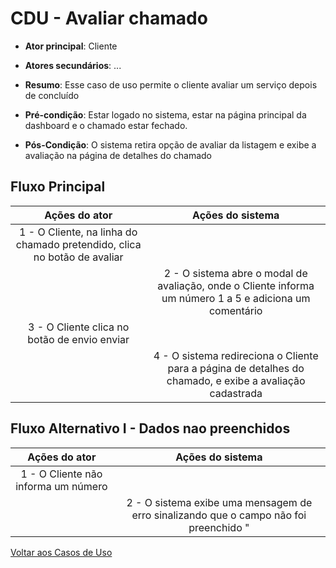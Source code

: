 # CDU - Avaliar chamado

-   **Ator principal**: Cliente
-   **Atores secundários**: ...
-   **Resumo**: Esse caso de uso permite o cliente avaliar um serviço depois de concluído
-   **Pré-condição**: Estar logado no sistema, estar na página principal da dashboard e o chamado estar fechado.

-   **Pós-Condição**: O sistema retira opção de avaliar da listagem e exibe a avaliação na página de detalhes do chamado

## Fluxo Principal

|                              Ações do ator                               |                                             Ações do sistema                                             |
| :----------------------------------------------------------------------: | :------------------------------------------------------------------------------------------------------: |
| 1 - O Cliente, na linha do chamado pretendido, clica no botão de avaliar |                                                                                                          |
|                                                                          | 2 - O sistema abre o modal de avaliação, onde o Cliente informa um número 1 a 5 e adiciona um comentário |
|               3 - O Cliente clica no botão de envio enviar               |                                                                                                          |
|                                                                          | 4 - O sistema redireciona o Cliente para a página de detalhes do chamado, e exibe a avaliação cadastrada |

## Fluxo Alternativo I - Dados nao preenchidos

|            Ações do ator            |                                   Ações do sistema                                    |
| :---------------------------------: | :-----------------------------------------------------------------------------------: |
| 1 - O Cliente não informa um número |                                                                                       |
|                                     | 2 - O sistema exibe uma mensagem de erro sinalizando que o campo não foi preenchido " |

[Voltar aos Casos de Uso](../cdu.md)
